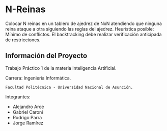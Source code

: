 N-Reinas
========

Colocar N reinas en un tablero de ajedrez de NxN atendiendo que ninguna 
reina ataque a otra siguiendo las reglas del ajedrez. 
Heurística posible: Mínimo de conflictos. El backtracking debe realizar 
verificación anticipada de restricciones.


Información del Proyecto
---

Trabajo Práctico 1 de la materia Inteligencia Artificial.

Carrera: Ingeniería Informática. 

    Facultad Politécnica - Universidad Nacional de Asunción.

Integrantes:

* Alejandro Arce
* Gabriel Caroni
* Rodrigo Parra
* Jorge Ramírez



